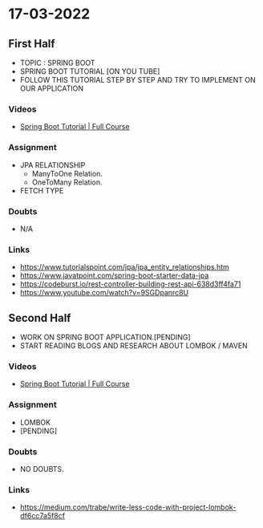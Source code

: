 # 17-03-2022

## First Half

- TOPIC : SPRING BOOT
- SPRING BOOT TUTORIAL [ON YOU TUBE]
- FOLLOW THIS TUTORIAL STEP BY STEP AND TRY TO IMPLEMENT ON OUR APPLICATION

### Videos

- [Spring Boot Tutorial | Full Course](https://www.youtube.com/watch?v=9SGDpanrc8U)

### Assignment

- JPA RELATIONSHIP 
  - ManyToOne Relation. 
  - OneToMany Relation.
- FETCH TYPE

### Doubts

- N/A

### Links

- https://www.tutorialspoint.com/jpa/jpa_entity_relationships.htm
- https://www.javatpoint.com/spring-boot-starter-data-jpa
- https://codeburst.io/rest-controller-building-rest-api-638d3ff4fa71
- https://www.youtube.com/watch?v=9SGDpanrc8U

## Second Half

-  WORK ON SPRING BOOT APPLICATION.[PENDING]
- START READING BLOGS AND RESEARCH ABOUT LOMBOK / MAVEN

### Videos

- [Spring Boot Tutorial | Full Course](https://www.youtube.com/watch?v=9SGDpanrc8U)

### Assignment 

- LOMBOK
- [PENDING]

### Doubts

- NO DOUBTS.

### Links

- https://medium.com/trabe/write-less-code-with-project-lombok-df6cc7a5f8cf
